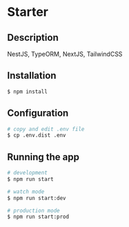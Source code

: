 # Starter

## Description

NestJS, TypeORM, NextJS, TailwindCSS 

## Installation

```bash
$ npm install
```

## Configuration
```bash
# copy and edit .env file
$ cp .env.dist .env
```

## Running the app

```bash
# development
$ npm run start

# watch mode
$ npm run start:dev

# production mode
$ npm run start:prod
```
